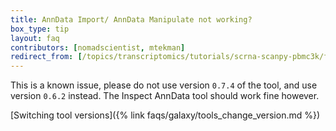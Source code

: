 ```yaml
---
title: AnnData Import/ AnnData Manipulate not working?
box_type: tip
layout: faq
contributors: [nomadscientist, mtekman]
redirect_from: [/topics/transcriptomics/tutorials/scrna-scanpy-pbmc3k/faqs/anndata_not_working]
---
```


This is a known issue, please do not use version `0.7.4` of the tool, and use version `0.6.2` instead. The  Inspect AnnData tool should work fine however.

[Switching tool versions]({% link faqs/galaxy/tools_change_version.md %})

